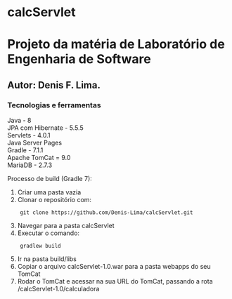 # calcServlet

# Projeto da matéria de Laboratório de Engenharia de Software
## Autor: Denis F. Lima.

### Tecnologias e ferramentas

Java - 8  
JPA com Hibernate - 5.5.5  
Servlets - 4.0.1  
Java Server Pages  
Gradle - 7.1.1  
Apache TomCat = 9.0  
MariaDB - 2.7.3


Processo de build (Gradle 7):
1. Criar uma pasta vazia
2. Clonar o repositório com:  
```console
	git clone https://github.com/Denis-Lima/calcServlet.git
```
3. Navegar para a pasta calcServlet
4. Executar o comando: 
```console
	gradlew build
```
5. Ir na pasta build/libs
6. Copiar o arquivo calcServlet-1.0.war para a pasta webapps do seu TomCat
7. Rodar o TomCat e acessar na sua URL do TomCat, passando a rota /calcServlet-1.0/calculadora
